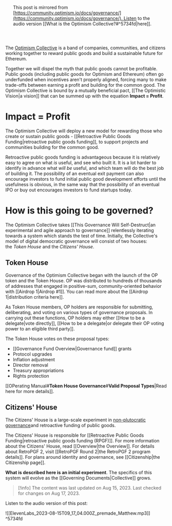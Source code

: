 <span class='notvisible' style="display: flex; flex-flow: column"><span style="border: 1px solid var(--background-modifier-border); padding: 24px; display: flex; flex-flow: column; border-radius: 8px; gap: 16px"><span>This post is mirrored from [https://community.optimism.io/docs/governance/](https://community.optimism.io/docs/governance/). Listen to the audio version [[What is the Optimism Collective?#^5734fd|here]].</span></span><br /><br /></span>The [Optimism Collective](https://app.optimism.io/announcement) is a band of companies, communities, and citizens working together to reward public goods and build a sustainable future for Ethereum.

Together we will dispel the myth that public goods cannot be profitable. Public goods (including public goods for Optimism and Ethereum) often go underfunded when incentives aren't properly aligned, forcing many to make trade-offs between earning a profit and building for the common good. The Optimism Collective is bound by a mutually beneficial pact, [[The Optimistic Vision|a vision]] that can be summed up with the equation **Impact = Profit**.

# Impact = Profit

The Optimism Collective will deploy a new model for rewarding those who create or sustain public goods - [[Retroactive Public Goods Funding|retroactive public goods funding]], to support projects and communities building for the common good.

Retroactive public goods funding is advantageous because it is relatively easy to agree on what _is_ useful, and see who built it. It is a lot harder to identify in advance what _will be_ useful, and which team will do the best job of building it. The possibility of an eventual exit payment can also encourage investors to fund initial public good development efforts until the usefulness is obvious, in the same way that the possibility of an eventual IPO or buy out encourages investors to fund startups today.

# How is this going to be governed?

The Optimism Collective takes [[This Governance Will Self-Destruct|an experimental and agile approach to governance]] relentlessly iterating towards a system which stands the test of time. Initially, the Collective's model of digital democratic governance will consist of two houses: the _Token House_ and the _Citizens' House_.

## Token House

Governance of the Optimism Collective began with the launch of the OP token and the Token House. OP was distributed to hundreds of thousands of addresses that engaged in positive-sum, community-oriented behavior with [[Airdrop 1|Airdrop #1]]. You can read more about the [[Airdrop 1|distribution criteria here]].

As Token House members, OP holders are responsible for submitting, deliberating, and voting on various types of governance proposals. In carrying out these functions, OP holders may either [[How to be a delegate|vote directly]], [[How to be a delegate|or delegate their OP voting power to an eligible third party]].

The Token House votes on these proposal types:

- [[Governance Fund Overview|Governance fund]] grants
- Protocol upgrades
- Inflation adjustment
- Director removal
- Treasury appropriations
- Rights protection

[[OPerating Manual#**Token House Governance**#**Valid Proposal Types**|Read here for more details]].

## Citizens' House

The Citizens' House is a large-scale experiment in [non-plutocratic governance](https://vitalik.ca/general/2021/08/16/voting3.html)and retroactive funding of public goods.

The Citizens' House is responsible for [[Retroactive Public Goods Funding|retroactive public goods funding (RPGF)]]. For more information about the Citizens' House, read [[Overview|the Overview]]. For details about RetroPGF 2, visit [[RetroPGF Round 2|the RetroPGF 2 program details]]. For plans around identity and governance, see [[Citizenship|the Citizenship page]].

**What is described here is an initial experiment**. The specifics of this system will evolve as the [[Governing Documents|Collective]] grows.
<br>
> [!info] 
>  The content was last updated on Aug 15, 2023. Last checked for changes on Aug 17, 2023.

Listen to the audio version of this post:

![[ElevenLabs_2023-08-15T09_17_04.000Z_premade_Matthew.mp3]] ^5734fd
